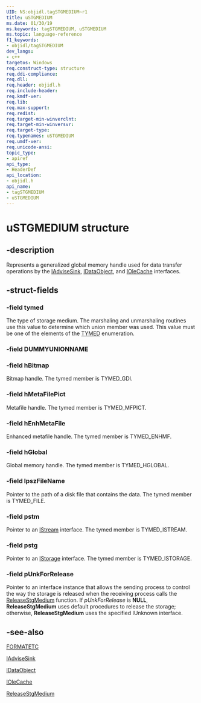 ```yaml
---
UID: NS:objidl.tagSTGMEDIUM~r1
title: uSTGMEDIUM
ms.date: 01/30/19
ms.keywords: tagSTGMEDIUM, uSTGMEDIUM
ms.topic: language-reference
f1_keywords:
- objidl/tagSTGMEDIUM
dev_langs:
- c++
targetos: Windows
req.construct-type: structure
req.ddi-compliance: 
req.dll: 
req.header: objidl.h
req.include-header: 
req.kmdf-ver: 
req.lib: 
req.max-support: 
req.redist: 
req.target-min-winverclnt: 
req.target-min-winversvr: 
req.target-type: 
req.typenames: uSTGMEDIUM
req.umdf-ver: 
req.unicode-ansi: 
topic_type:
- apiref
api_type:
- HeaderDef
api_location:
- objidl.h
api_name:
- tagSTGMEDIUM
- uSTGMEDIUM
---
```


# uSTGMEDIUM structure


## -description

Represents a generalized global memory handle used for data transfer operations by the <a href="https://docs.microsoft.com/windows/desktop/api/objidl/nn-objidl-iadvisesink">IAdviseSink</a>, <a href="https://docs.microsoft.com/windows/desktop/api/objidl/nn-objidl-idataobject">IDataObject</a>, and <a href="https://docs.microsoft.com/windows/desktop/api/oleidl/nn-oleidl-iolecache">IOleCache</a> interfaces.


## -struct-fields

### -field tymed

The type of storage medium. The marshaling and unmarshaling routines use this value to determine which union member was used. This value must be one of the elements of the <a href="https://docs.microsoft.com/windows/desktop/api/objidl/ne-objidl-tymed">TYMED</a> enumeration.


### -field DUMMYUNIONNAME

### -field hBitmap

Bitmap handle. The tymed member is TYMED_GDI.


### -field hMetaFilePict

Metafile handle. The tymed member is TYMED_MFPICT.


### -field hEnhMetaFile

Enhanced metafile handle. The tymed member is TYMED_ENHMF.


### -field hGlobal

Global memory handle. The tymed member is TYMED_HGLOBAL.


### -field lpszFileName

Pointer to the path of a disk file that contains the data. The tymed member is TYMED_FILE. 


### -field pstm

Pointer to an <a href="https://docs.microsoft.com/windows/desktop/api/objidl/nn-objidl-istream">IStream</a> interface. The tymed member is TYMED_ISTREAM.


### -field pstg

Pointer to an <a href="https://docs.microsoft.com/windows/desktop/api/objidl/nn-objidl-istorage">IStorage</a> interface. The tymed member is TYMED_ISTORAGE.


### -field pUnkForRelease

Pointer to an interface instance that allows the sending process to control the way the storage is released when the receiving process calls the <a href="https://docs.microsoft.com/windows/desktop/api/ole2/nf-ole2-releasestgmedium">ReleaseStgMedium</a> function. If <i>pUnkForRelease</i> is <b>NULL</b>, <b>ReleaseStgMedium</b> uses default procedures to release the storage; otherwise, <b>ReleaseStgMedium</b> uses the specified IUnknown interface.


## -see-also

<a href="https://docs.microsoft.com/windows/desktop/api/objidl/ns-objidl-formatetc">FORMATETC</a>



<a href="https://docs.microsoft.com/windows/desktop/api/objidl/nn-objidl-iadvisesink">IAdviseSink</a>



<a href="https://docs.microsoft.com/windows/desktop/api/objidl/nn-objidl-idataobject">IDataObject</a>



<a href="https://docs.microsoft.com/windows/desktop/api/oleidl/nn-oleidl-iolecache">IOleCache</a>



<a href="https://docs.microsoft.com/windows/desktop/api/ole2/nf-ole2-releasestgmedium">ReleaseStgMedium</a>
 


